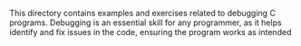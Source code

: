 This directory contains examples and exercises related to debugging C programs. Debugging is an essential skill for any programmer, as it helps identify and fix issues in the code, ensuring the program works as intended
